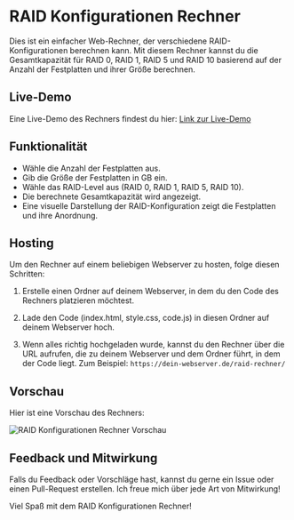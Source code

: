 # RAID Konfigurationen Rechner

Dies ist ein einfacher Web-Rechner, der verschiedene RAID-Konfigurationen berechnen kann. Mit diesem Rechner kannst du die Gesamtkapazität für RAID 0, RAID 1, RAID 5 und RAID 10 basierend auf der Anzahl der Festplatten und ihrer Größe berechnen.

## Live-Demo

Eine Live-Demo des Rechners findest du hier: [Link zur Live-Demo](https://liechti-it.ch/raid.html)

## Funktionalität

- Wähle die Anzahl der Festplatten aus.
- Gib die Größe der Festplatten in GB ein.
- Wähle das RAID-Level aus (RAID 0, RAID 1, RAID 5, RAID 10).
- Die berechnete Gesamtkapazität wird angezeigt.
- Eine visuelle Darstellung der RAID-Konfiguration zeigt die Festplatten und ihre Anordnung.

## Hosting

Um den Rechner auf einem beliebigen Webserver zu hosten, folge diesen Schritten:

1. Erstelle einen Ordner auf deinem Webserver, in dem du den Code des Rechners platzieren möchtest.

2. Lade den Code (index.html, style.css, code.js) in diesen Ordner auf deinem Webserver hoch.

3. Wenn alles richtig hochgeladen wurde, kannst du den Rechner über die URL aufrufen, die zu deinem Webserver und dem Ordner führt, in dem der Code liegt. Zum Beispiel: `https://dein-webserver.de/raid-rechner/`

## Vorschau

Hier ist eine Vorschau des Rechners:

![RAID Konfigurationen Rechner Vorschau](https://liechti-it.ch/img/raid_img01.png)

## Feedback und Mitwirkung

Falls du Feedback oder Vorschläge hast, kannst du gerne ein Issue oder einen Pull-Request erstellen. Ich freue mich über jede Art von Mitwirkung!

Viel Spaß mit dem RAID Konfigurationen Rechner!
